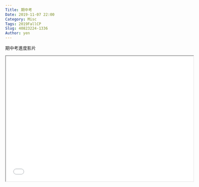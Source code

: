 ```yaml
---
Title: 期中考
Date: 2019-11-07 22:00
Category: Misc
Tags: 2019FallCP
Slug: 40823224-1336
Author: yen
---
```

期中考進度影片

<p><iframe width="600" height="400" allowfullscreen="allowfullscreen" src="//www.youtube.com/watch?v=fnDXyVCPv6c"></iframe></p>